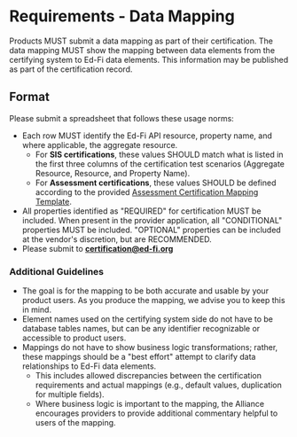 # Requirements - Data Mapping

Products MUST submit a data mapping as part of their certification. The data
mapping MUST show the mapping between data elements from the certifying system
to Ed-Fi data elements. This information may be published as part of the
certification record.

## Format

Please submit a spreadsheet that follows these usage norms:

* Each row MUST identify the Ed-Fi API resource, property name, and where
  applicable, the aggregate resource.
  * For **SIS certifications**, these values SHOULD match what is listed in the
    first three columns of the certification test scenarios (Aggregate Resource,
    Resource, and Property Name).
  * For **Assessment certifications**, these values SHOULD be defined according
    to the provided
    [Assessment Certification Mapping Template](https://edfi.atlassian.net/wiki/download/attachments/23695793/Data%20Mapping%20Template.xlsx?version=1&modificationDate=1568305681130&cacheVersion=1&api=v2).
* All properties identified as "REQUIRED" for certification MUST be included.
  When present in the provider application, all "CONDITIONAL" properties MUST be
  included. "OPTIONAL" properties can be included at the vendor's discretion,
  but are RECOMMENDED.
* Please submit to **[certification@ed-fi.org](mailto:certification@ed-fi.org)**

### Additional Guidelines

* The goal is for the mapping to be both accurate and usable by your product
  users. As you produce the mapping, we advise you to keep this in mind.
* Element names used on the certifying system side do not have to be database
  tables names, but can be any identifier recognizable or accessible to product
  users.
* Mappings do not have to show business logic transformations; rather, these
  mappings should be a "best effort" attempt to clarify data relationships to
  Ed-Fi data elements.
  * This includes allowed discrepancies between the certification requirements
    and actual mappings (e.g., default values, duplication for multiple fields).
  * Where business logic is important to the mapping, the Alliance encourages
    providers to provide additional commentary helpful to users of the mapping.
